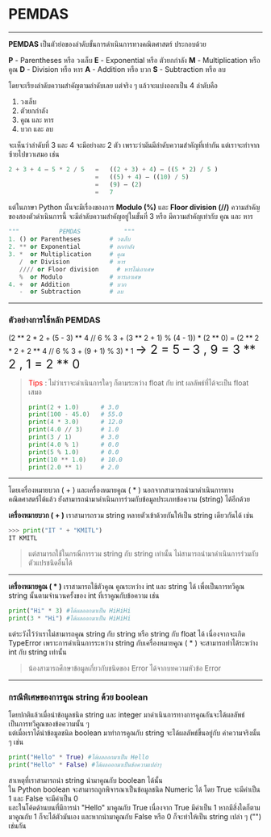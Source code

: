# PEMDAS

---

**PEMDAS**   เป็นตัวย่อของลำดับขั้นการดำเนินการทางคณิตศาสตร์ ประกอบด้วย

**P** - Parentheses    หรือ   วงเล็บ
**E** - Exponential    หรือ   ตัวยกกำลัง
**M** - Multiplication หรือ   คูณ
**D** - Division       หรือ   หาร
**A** - Addition       หรือ   บวก
**S** - Subtraction    หรือ   ลบ

โดยจะเรียงลำดับความสำคัญตามลำดับเลย แต่จริง ๆ แล้วจะแบ่งออกเป็น 4 ลำดับคือ
<ol>
   <li>วงเล็บ</li>
   <li>ตัวยกกำลัง</li>
   <li>คูณ และ หาร</li>
   <li>บวก และ ลบ</li>
</ol>

จะเห็นว่าลำดับที่ 3 และ 4 จะมีอย่างละ 2 ตัว เพราะว่ามันมีลำดับความสำคัญที่เท่ากัน แต่เราจะทำจากซ้ายไปขวาเสมอ เช่น

```python
2 + 3 + 4 – 5 * 2 / 5	=	((2 + 3) + 4) – ((5 * 2) / 5 )
                        =	((5) + 4) – ((10) / 5)
                        =	(9) – (2)
                        =	7
```

แต่ในภาษา Python นั้นจะมีเรื่องของการ **Modulo (%)** และ **Floor division (//)** ความสำคัญของสองตัวดำเนินการนี้ จะมีลำดับความสำคัญอยู่ในขั้นที่ 3 หรือ มีความสำคัญเท่ากับ คูณ และ หาร

```python
"""           PEMDAS            """
1. () or Parentheses        # วงเล็บ
2. ** or Exponential        # ยกกำลัง
3. *  or Multiplication     # คูณ
   /  or Division           # หาร
   //// or Floor division     # หารไม่เอาเศษ
   %  or Modulo             # หารเอาเศษ
4. +  or Addition           # บวก
   -  or Subtraction        # ลบ
```

---

### ตัวอย่างการใช้หลัก PEMDAS

(2 ** 2 * 2 + (5 - 3) ** 4 // 6 % 3 + (3 ** 2 + 1) % (4 - 1)) * (2 ** 0)
=	(2 ** 2 * 2 + 2 ** 4 // 6 % 3 + (9 + 1) % 3) * 1  	<span style="font-size:18pt;">-> 	2 = 5 – 3 , 9 = 3 ** 2 , 1 = 2 ** 0</span>
> <span style="color:red">Tips</span> : ไม่ว่าเราจะดำเนินการใดๆ ก็ตามระหว่าง float กับ int ผลลัพธ์ที่ได้จะเป็น float เสมอ
> 
> ```python
> print(2 + 1.0)      # 3.0
> print(100 - 45.0)   # 55.0
> print(4 * 3.0)      # 12.0
> print(4.0 // 3)     # 1.0
> print(3 / 1)        # 3.0
> print(4.0 % 1)      # 0.0
> print(5 % 1.0)      # 0.0
> print(10 ** 1.0)    # 10.0
> print(2.0 ** 1)     # 2.0
> ```

---

โดยเครื่องหมายบวก ( + ) และเครื่องหมายคูณ ( * ) นอกจากสามารถนำมาดำเนินการทางคณิตศาสตร์ได้แล้ว ยังสามารถนำมาดำเนินการร่วมกับข้อมูลประเภทข้อความ (string) ได้อีกด้วย<br>

**เครื่องหมายบวก ( + )** เราสามารถรวม string หลายตัวเข้าด้วยกันให้เป็น string เดียวกันได้ เช่น


```python
>>> print("IT " + "KMITL")
IT KMITL
```

> แต่สามารถใช้ในกรณีการรวม string กับ string เท่านั้น ไม่สามารถนำมาดำเนินการร่วมกับตัวแปรชนิดอื่นได้

---

**เครื่องหมายคูณ ( * )** เราสามารถใช้ตัวคูณ คูณระหว่าง int และ string ได้ เพื่อเป็นการทวีคูณ string นั้นตามจำนวนครั้งของ int ที่เราคูณกับข้อความ เช่น

```python
print("Hi" * 3) #ได้ผลออกมาเป็น HiHiHi
print(3 * "Hi") #ได้ผลออกมาเป็น HiHiHi
```

แต่ระวังไว้ว่าเราไม่สามารถคูณ string กับ  string หรือ string กับ float ได้ เนื่องจากจะเกิด TypeError เพราะการดำเนินการระหว่าง string กับเครื่องหมายคูณ ( * ) จะสามารถทำได้ระหว่าง int กับ string เท่านั้น 

> น้องสามารถศึกษาข้อมูลเกี่ยวกับชนิดของ Error ได้จากบทความหัวข้อ Error

---

### กรณีพิเศษของการคูณ string ด้วย boolean

โดยปกติแล้วเมื่อนำข้อมูลชนิด string และ integer มาดำเนินการทางการคูณกันจะได้ผลลัพธ์เป็นการทวีคูณของข้อความนั้น ๆ <br>
แต่เมื่อเราได้นำข้อมูลชนิด boolean มาทำการคูณกับ string จะได้ผลลัพธ์ขึ้นอยู่กับ ค่าความจริงนั้น ๆ เช่น

```python
print("Hello" * True) #ได้ผลออกมาเป็น Hello
print("Hello" * False) #ได้ผลออกมาเป็นข้อความเปล่าๆ
```

สาเหตุที่เราสามารถนำ string นำมาคูณกับ boolean ได้นั้น<br>
ใน Python boolean จะสามารถถูกพิจารณาเป็นข้อมูลชนิด Numeric ได้ โดย True จะมีค่าเป็น 1 และ False จะมีค่าเป็น 0<br>
และในโค้ดด้านบนที่มีการนำ "Hello" มาคูณกับ True เนื่องจาก True มีค่าเป็น 1 หากมีสิ่งใดก็ตามมาคูณกับ 1 ก็จะได้ตัวมันเอง และหากนำมาคูณกับ False หรือ 0 ก็จะทำให้เป็น string เปล่า ๆ ("") เช่นกัน

